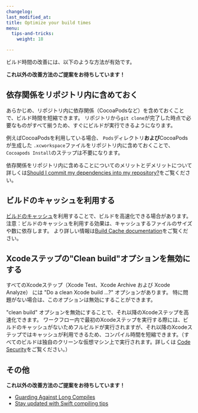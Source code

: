 ```yaml
---
changelog: 
last_modified_at: 
title: Optimize your build times
menu:
  tips-and-tricks:
    weight: 18

---
```

ビルド時間の改善には、以下のような方法が有効です。

__これ以外の改善方法のご提案をお待ちしています！__

## 依存関係をリポジトリ内に含めておく

あらかじめ、リポジトリ内に依存関係（CocoaPodsなど）を含めておくことで、ビルド時間を短縮できます。
リポジトリから`git clone`が完了した時点で必要なものがすべて揃うため、すぐにビルドが実行できるようになります。

例えばCocoaPodsを利用している場合、 `Pods`ディレクトリ**および**CocoaPodsが生成した `.xcworkspace`ファイルをリポジトリ内に含めておくことで、`Cocoapods Install`のステップは不要になります。

依存関係をリポジトリ内に含めることについてのメリットとデメリットについて詳しくは[Should I commit my dependencies into my repository?](/faq/should-i-commit-my-dependencies-into-my-repository/)をご覧ください。


## ビルドのキャッシュを利用する

[ビルドのキャッシュ](/caching/about-caching/)を利用することで、ビルドを高速化できる場合があります。
注意：ビルドのキャッシュを利用する効果は、キャッシュするファイルのサイズや数に依存します。
より詳しい情報は[Build Cache documentation](/caching/about-caching/)をご覧ください。


## Xcodeステップの"Clean build"オプションを無効にする

すべてのXcodeステップ（Xcode Test、Xcode Archive および Xcode Analyze） には "Do a clean Xcode build ...?" オプションがあります。
特に問題がない場合は、このオプションは無効にすることができます。

"clean build" オプションを無効にすることで、それ以降のXcodeステップを高速化できます。
ワークフロー内で最初のXcodeステップを実行する際には、ビルドのキャッシュがないためフルビルドが実行されますが、それ以降のXcodeステップではキャッシュが利用できるため、コンパイル時間を短縮できます。（すべてのビルドは独自のクリーンな仮想マシン上で実行されます。詳しくは [Code Security](/getting-started/code-security/)をご覧ください。）

## その他

__これ以外の改善方法のご提案をお待ちしています！__

- [Guarding Against Long Compiles](http://khanlou.com/2016/12/guarding-against-long-compiles/)
- [Stay updated with Swift compiling tips](https://github.com/fastred/Optimizing-Swift-Build-Times)